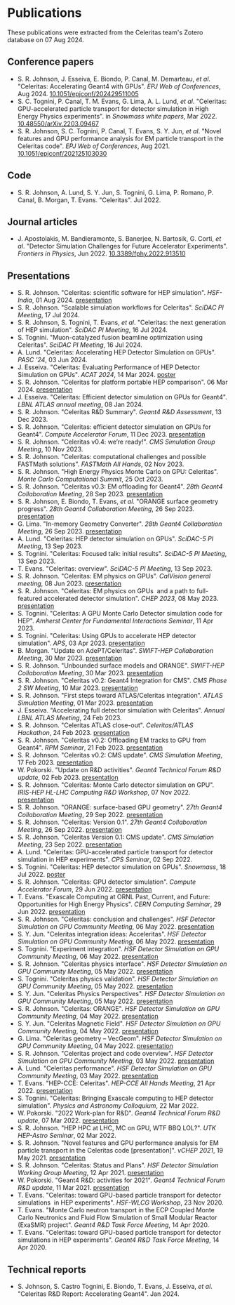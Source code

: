 # Publications

These publications were extracted from the Celeritas team's Zotero database
on 07 Aug 2024.

## Conference papers

- S. R. Johnson, J. Esseiva, E. Biondo, P. Canal, M. Demarteau, *et al*. "Celeritas: Accelerating Geant4 with GPUs". *EPJ Web of Conferences*, Aug 2024. [10.1051/epjconf/202429511005](https://doi.org/10.1051/epjconf/202429511005)
- S. C. Tognini, P. Canal, T. M. Evans, G. Lima, A. L. Lund, *et al*. "Celeritas: GPU-accelerated particle transport for detector simulation in High Energy Physics experiments". in *Snowmass white papers*, Mar 2022. [10.48550/arXiv.2203.09467](https://doi.org/10.48550/arXiv.2203.09467)
- S. R. Johnson, S. C. Tognini, P. Canal, T. Evans, S. Y. Jun, *et al*. "Novel features and GPU performance analysis for EM particle transport in the Celeritas code". *EPJ Web of Conferences*, Aug 2021. [10.1051/epjconf/202125103030](https://doi.org/10.1051/epjconf/202125103030)

## Code

- S. R. Johnson, A. Lund, S. Y. Jun, S. Tognini, G. Lima, P. Romano, P. Canal, B. Morgan, T. Evans. "Celeritas". Jul 2022.

## Journal articles

- J. Apostolakis, M. Bandieramonte, S. Banerjee, N. Bartosik, G. Corti, *et al*. "Detector Simulation Challenges for Future Accelerator Experiments". *Frontiers in Physics*, Jun 2022. [10.3389/fphy.2022.913510](https://doi.org/10.3389/fphy.2022.913510)

## Presentations

- S. R. Johnson. "Celeritas: scientific software for HEP simulation". *HSF-India*, 01 Aug 2024. [presentation](https://indico.cern.ch/event/1443576/contributions/6075670/attachments/2906811/5099258/celeritas-software.pdf)
- S. R. Johnson. "Scalable simulation workflows for Celeritas". *SciDAC PI Meeting*, 17 Jul 2024.
- S. R. Johnson, S. Tognini, T. Evans, *et al*. "Celeritas: the next generation of HEP simulation". *SciDAC PI Meeting*, 16 Jul 2024.
- S. Tognini. "Muon-catalyzed fusion beamline optimization using Celeritas". *SciDAC PI Meeting*, 16 Jul 2024.
- A. Lund. "Celeritas: Accelerating HEP Detector Simulation on GPUs". *PASC '24*, 03 Jun 2024.
- J. Esseiva. "Celeritas: Evaluating Performance of HEP Detector Simulation on GPUs". *ACAT 2024*, 14 Mar 2024. [poster](https://indico.cern.ch/event/1330797/contributions/5796653/attachments/2818102/4920368/acat24.pdf)
- S. R. Johnson. "Celeritas for platform portable HEP comparison". 06 Mar 2024. [presentation](https://indico.cern.ch/event/1299569/)
- J. Esseiva. "Celeritas: Efficient detector simulation on GPUs for Geant4". *LBNL ATLAS annual meeting*, 08 Jan 2024.
- S. R. Johnson. "Celeritas R&D Summary". *Geant4 R&D Assessment*, 13 Dec 2023.
- S. R. Johnson. "Celeritas: efficient detector simulation on GPUs for Geant4". *Compute Accelerator Forum*, 11 Dec 2023. [presentation](https://indico.cern.ch/event/1264303/contributions/5309868/attachments/2768764/4824731/caf-seminar.pdf)
- S. R. Johnson. "Celeritas v0.4: we’re ready!". *CMS Simulation Group Meeting*, 10 Nov 2023.
- S. R. Johnson. "Celeritas: computational challenges and possible FASTMath solutions". *FASTMath All Hands*, 02 Nov 2023.
- S. R. Johnson. "High Energy Physics  Monte Carlo on GPU: Celeritas". *Monte Carlo Computational Summit*, 25 Oct 2023.
- S. R. Johnson. "Celeritas v0.3: EM offloading for Geant4". *28th Geant4 Collaboration Meeting*, 28 Sep 2023. [presentation](https://indico.cern.ch/event/1307331/contributions/5579735/)
- S. R. Johnson, E. Biondo, T. Evans, *et al*. "ORANGE surface geometry progress". *28th Geant4 Collaboration Meeting*, 26 Sep 2023. [presentation](https://indico.cern.ch/event/1307331/contributions/5542557/)
- G. Lima. "In-memory Geometry Converter". *28th Geant4 Collaboration Meeting*, 26 Sep 2023. [presentation](https://indico.cern.ch/event/1307331/contributions/5542808/)
- A. Lund. "Celeritas: HEP detector simulation on GPUs". *SciDAC-5 PI Meeting*, 13 Sep 2023.
- S. Tognini. "Celeritas: Focused talk: initial results". *SciDAC-5 PI Meeting*, 13 Sep 2023.
- T. Evans. "Celeritas: overview". *SciDAC-5 PI Meeting*, 13 Sep 2023.
- S. R. Johnson. "Celeritas: EM physics on GPUs". *CalVision general meeting*, 08 Jun 2023. [presentation](https://indico.fnal.gov/event/59490/)
- S. R. Johnson. "Celeritas: EM physics on GPUs  and a path to full-featured accelerated detector simulation". *CHEP 2023*, 08 May 2023. [presentation](https://indico.jlab.org/event/459/contributions/11818/attachments/9324/13745/srj-chep.pdf)
- S. Tognini. "Celeritas: A GPU Monte Carlo Detector simulation code for HEP". *Amherst Center for Fundamental Interactions Seminar*, 11 Apr 2023.
- S. Tognini. "Celeritas: Using GPUs to accelerate HEP detector simulation". *APS*, 03 Apr 2023. [presentation](https://meetings.aps.org/Meeting/APR24/Session/D14.6)
- B. Morgan. "Update on AdePT/Celeritas". *SWIFT-HEP Collaboration Meeting*, 30 Mar 2023. [presentation](https://indico.cern.ch/event/1215829/contributions/5306565/)
- S. R. Johnson. "Unbounded surface models and ORANGE". *SWIFT-HEP Collaboration Meeting*, 30 Mar 2023. [presentation](https://indico.cern.ch/event/1215829/contributions/5306568/)
- S. R. Johnson. "Celeritas v0.2: Geant4 Integration for CMS". *CMS Phase 2 SW Meeting*, 10 Mar 2023. [presentation](https://indico.cern.ch/event/1247039/#16-celeritas-project)
- S. R. Johnson. "First steps toward ATLAS/Celeritas integration". *ATLAS Simulation Meeting*, 01 Mar 2023. [presentation](https://indico.cern.ch/event/1257309/)
- J. Esseiva. "Accelerating full detector simulation with Celeritas". *Annual LBNL ATLAS Meeting*, 24 Feb 2023.
- S. R. Johnson. "Celeritas ATLAS close-out". *Celeritas/ATLAS Hackathon*, 24 Feb 2023. [presentation](https://indico.cern.ch/event/1257763/)
- S. R. Johnson. "Celeritas v0.2: Offloading EM tracks to GPU from Geant4". *RPM Seminar*, 21 Feb 2023. [presentation](https://rpm.physics.lbl.gov/event/speaker-seth-r-johnson-ornl-tittle-celeritas-v0-2-a-new-monte-carlo-particle-transport-code-for-detector-simulation-on-gpus/)
- S. R. Johnson. "Celeritas v0.2: CMS update". *CMS Simulation Meeting*, 17 Feb 2023. [presentation](https://indico.cern.ch/event/1254081/#52-the-celeritas-project-repor)
- W. Pokorski. "Update on R&D activities". *Geant4 Technical Forum R&D update*, 02 Feb 2023. [presentation](https://indico.cern.ch/event/1232331/contributions/5224862/)
- S. R. Johnson. "Celeritas: Monte Carlo detector simulation on GPU". *IRIS-HEP HL-LHC Computing R&D Workshop*, 07 Nov 2022. [presentation](https://indico.cern.ch/event/1203733/timetable/#34-celeritas)
- S. R. Johnson. "ORANGE: surface-based GPU geometry". *27th Geant4 Collaboration Meeting*, 29 Sep 2022. [presentation](https://indico.cern.ch/event/1156193/contributions/5039367/)
- S. R. Johnson. "Celeritas: Version 0.1". *27th Geant4 Collaboration Meeting*, 26 Sep 2022. [presentation](https://indico.cern.ch/event/1156193/contributions/5053276/)
- S. R. Johnson. "Celeritas Version 0.1: CMS update". *CMS Simulation Meeting*, 23 Sep 2022. [presentation](https://indico.cern.ch/event/1197830/#116-progress-of-the-celeritas)
- A. Lund. "Celeritas: GPU-accelerated particle transport for detector simulation in HEP experiments". *CPS Seminar*, 02 Sep 2022.
- S. Tognini. "Celeritas: HEP detector simulation on GPUs". *Snowmass*, 18 Jul 2022. [poster](https://indico.fnal.gov/event/22303/sessions/20790/#20220718)
- S. R. Johnson. "Celeritas: GPU detector simulation". *Compute Accelerator Forum*, 29 Jun 2022. [presentation](https://indico.cern.ch/event/1160438/)
- T. Evans. "Exascale Computing at ORNL Past, Current, and Future: Opportunities for High Energy Physics". *CERN Computing Seminar*, 29 Jun 2022. [presentation](https://indico.cern.ch/event/1175052/)
- S. R. Johnson. "Celeritas: conclusion and challenges". *HSF Detector Simulation on GPU Community Meeting*, 06 May 2022. [presentation](https://indico.cern.ch/event/1123314/)
- S. Y. Jun. "Celeritas integration ideas: Acceleritas". *HSF Detector Simulation on GPU Community Meeting*, 06 May 2022. [presentation](https://indico.cern.ch/event/1123314/)
- S. Tognini. "Experiment integration". *HSF Detector Simulation on GPU Community Meeting*, 06 May 2022. [presentation](https://indico.cern.ch/event/1123314/)
- S. R. Johnson. "Celeritas physics interface". *HSF Detector Simulation on GPU Community Meeting*, 05 May 2022. [presentation](https://indico.cern.ch/event/1123314/)
- S. Tognini. "Celeritas physics validation". *HSF Detector Simulation on GPU Community Meeting*, 05 May 2022. [presentation](https://indico.cern.ch/event/1123314/)
- S. Y. Jun. "Celeritas Physics Perspectives". *HSF Detector Simulation on GPU Community Meeting*, 05 May 2022. [presentation](https://indico.cern.ch/event/1123314/)
- S. R. Johnson. "Celeritas: ORANGE". *HSF Detector Simulation on GPU Community Meeting*, 04 May 2022. [presentation](https://indico.cern.ch/event/1123314/)
- S. Y. Jun. "Celeritas Magnetic Field". *HSF Detector Simulation on GPU Community Meeting*, 04 May 2022. [presentation](https://indico.cern.ch/event/1123314/)
- G. Lima. "Celeritas geometry – VecGeom". *HSF Detector Simulation on GPU Community Meeting*, 04 May 2022. [presentation](https://indico.cern.ch/event/1123314/)
- S. R. Johnson. "Celeritas project and code overview". *HSF Detector Simulation on GPU Community Meeting*, 03 May 2022. [presentation](https://indico.cern.ch/event/1123314/)
- A. Lund. "Celeritas performance". *HSF Detector Simulation on GPU Community Meeting*, 03 May 2022. [presentation](https://indico.cern.ch/event/1123314/)
- T. Evans. "HEP-CCE: Celeritas". *HEP-CCE All Hands Meeting*, 21 Apr 2022. [presentation](https://indico.fnal.gov/event/53750/contributions/239772/)
- S. Tognini. "Celeritas: Bringing Exascale computing to HEP detector simulation". *Physics and Astronomy Colloquium*, 22 Mar 2022.
- W. Pokorski. "2022 Work-plan for R&D". *Geant4 Technical Forum R&D update*, 07 Mar 2022. [presentation](https://indico.cern.ch/event/1139613/contributions/4788825/)
- S. R. Johnson. "HEP HPC at LHC, MC on GPU, WTF BBQ LOL?". *UTK HEP-Astro Seminar*, 02 Mar 2022.
- S. R. Johnson. "Novel features and GPU performance analysis for EM particle transport in the Celeritas code [presentation]". *vCHEP 2021*, 19 May 2021. [presentation](https://indico.cern.ch/event/948465/contributions/4324114/)
- S. R. Johnson. "Celeritas: Status and Plans". *HSF Detector Simulation Working Group Meeting*, 12 Apr 2021. [presentation](https://indico.cern.ch/event/1019940/#4-celeritas-status-plans)
- W. Pokorski. "Geant4 R&D: activities for 2021". *Geant4 Technical Forum R&D update*, 11 Mar 2021. [presentation](https://indico.cern.ch/event/1011728/contributions/4252276/)
- T. Evans. "Celeritas: toward GPU-based particle transport for detector simulations  in HEP experiments". *HSF-WLCG Workshop*, 23 Nov 2020.
- T. Evans. "Monte Carlo neutron transport in the ECP Coupled Monte Carlo Neutronics and Fluid Flow Simulation of Small Modular Reactor (ExaSMR) project". *Geant4 R&D Task Force Meeting*, 14 Apr 2020.
- T. Evans. "Celeritas: toward GPU-based particle transport for detector simulations in HEP experiments". *Geant4 R&D Task Force Meeting*, 14 Apr 2020.

## Technical reports

- S. Johnson, S. Castro Tognini, E. Biondo, T. Evans, J. Esseiva, *et al*. "Celeritas R&D Report: Accelerating Geant4". Jan 2024.

